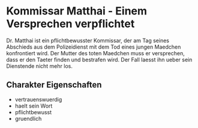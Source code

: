 # Kommissar Matthai - Einem Versprechen verpflichtet

Dr. Matthai ist ein pflichtbewusster Kommissar, der am Tag seines Abschieds aus dem Polizeidienst mit dem Tod eines jungen Maedchen konfrontiert wird. Der Mutter des toten Maedchen muss er versprechen, dass er den Taeter finden und bestrafen wird. Der Fall laesst ihn ueber sein Dienstende nicht mehr los. 

## Charakter Eigenschaften

* vertrauenswuerdig
* haelt sein Wort
* pflichtbewusst
* gruendlich 
 

